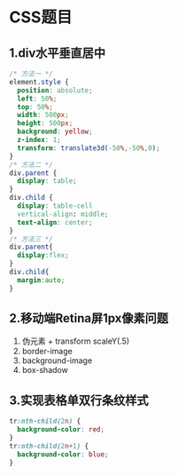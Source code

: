 # CSS题目

## 1.div水平垂直居中
```css
/* 方法一 */
element.style {
  position: absolute;
  left: 50%;
  top: 50%;
  width: 500px;
  height: 500px;
  background: yellow;
  z-index: 1;
  transform: translate3d(-50%,-50%,0);
}
/* 方法二 */
div.parent {
  display: table;
}
div.child {
  display: table-cell
  vertical-align: middle;
  text-align: center;
}
/* 方法三 */
div.parent{
  display:flex;
}
div.child{
  margin:auto;
}
```

## 2.移动端Retina屏1px像素问题
1. 伪元素 + transform scaleY(.5) 
2. border-image 
3. background-image 
4. box-shadow

## 3.实现表格单双行条纹样式
```css
tr:nth-child(2n) {
  background-color: red;
}
tr:nth-child(2n+1) {
  background-color: blue;
}
```